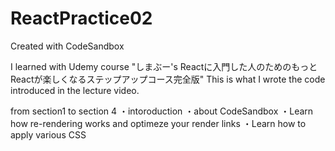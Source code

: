 # ReactPractice02
Created with CodeSandbox

I learned with Udemy course "しまぶー's Reactに入門した人のためのもっとReactが楽しくなるステップアップコース完全版"
This is what I wrote the code introduced in the lecture video.

from section1 to section 4
・intoroduction
・about CodeSandbox
・Learn how re-rendering works and optimeze your render links
・Learn how to apply various CSS
